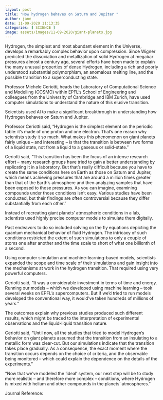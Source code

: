 ```yaml
---
layout: post
title: "How hydrogen behaves on Saturn and Jupiter "
author: jane 
date: 11-09-2020 11:13:35 
categories: [ SCIENCE ] 
image: assets/images/11-09-2020/giant-planets.jpg
---
```

Hydrogen, the simplest and most abundant element in the Universe, develops a remarkably complex behavior upon compression. Since Wigner predicted the dissociation and metallization of solid Hydrogen at megabar pressures almost a century ago, several efforts have been made to explain the many unusual properties of dense Hydrogen, including a rich and poorly understood substantial polymorphism, an anomalous melting line, and the possible transition to a superconducting state.

Professor Michele Ceriotti, heads the Laboratory of Computational Science and Modelling (COSMO) within EPFL‘s School of Engineering and colleagues from the University of Cambridge and IBM Zurich, have used computer simulations to understand the nature of this elusive transition.

Scientists used AI to make a significant breakthrough in understanding how Hydrogen behaves on Saturn and Jupiter.

Professor Ceriotti said, “Hydrogen is the simplest element on the periodic table: it’s made of one proton and one electron. That’s one reason why scientists study it so much. What makes this phenomenon on giant planets fairly unique – and interesting – is that the transition is between two forms of a liquid state, not from a liquid to a gaseous or solid-state.”

Ceriotti said, “This transition has been the focus of an intense research effort – many research groups have tried to gain a better understanding by replicating it in a laboratory. But that’s really difficult because you have to create the same conditions here on Earth as those on Saturn and Jupiter, which means achieving pressures that are around a million times greater than that of the Earth’s atmosphere and then analyzing samples that have been exposed to those pressures. As you can imagine, examining compounds under those conditions isn’t easy. Various studies have been conducted, but their findings are often controversial because they differ substantially from each other.”

Instead of recreating giant planets’ atmospheric conditions in a lab, scientists used highly precise computer models to simulate them digitally.

Past endeavors to do so included solving on the fly equations depicting the quantum mechanical behavior of fluid Hydrogen. The intricacy of such conditions restricted the extent of such simulations to only a couple of atoms one after another and the time scale to short of what one billionth of a second.

Using computer simulation and machine-learning-based models, scientists expanded the scope and time scale of their simulations and gain insight into the mechanisms at work in the hydrogen transition. That required using very powerful computers.

Ceriotti said, “It was a considerable investment in terms of time and energy. Running our models – which we developed using machine learning – took several weeks on EPFL’s supercomputers. But if we’d tried to run models developed the conventional way, it would’ve taken hundreds of millions of years.”

The outcomes explain why previous studies produced such different results, which might be traced to the interpretation of experimental observations and the liquid-liquid transition nature.

Ceriotti said, “Until now, all the studies that tried to model Hydrogen’s behavior on giant planets assumed that the transition from an insulating to a metallic form was clear-cut. But our simulations indicate that the transition takes place gradually. As a consequence, the exact moment where the transition occurs depends on the choice of criteria, and the observable being monitored – which could explain the dependence on the details of the experiments.”

“Now that we’ve modeled the ‘ideal’ system, our next step will be to study more realistic – and therefore more complex – conditions, where Hydrogen is mixed with helium and other compounds in the planets’ atmospheres.”

Journal Reference: